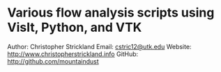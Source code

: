 # Various flow analysis scripts using VisIt, Python, and VTK

Author: Christopher Strickland
Email: cstric12@utk.edu
Website: http://www.christopherstrickland.info
GitHub: http://github.com/mountaindust